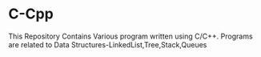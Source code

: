 # C-Cpp
This Repository Contains Various program written using C/C++.
Programs are related to Data Structures-LinkedList,Tree,Stack,Queues

